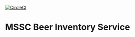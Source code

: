 [![CircleCI](https://circleci.com/gh/Merkanto/mssc-beer-inventory-service.svg?style=svg&circle-token=eede3317b078da48861dd9f880af3fde24f6871e)](https://circleci.com/gh/Merkanto/mssc-beer-inventory-service)

# MSSC Beer Inventory Service